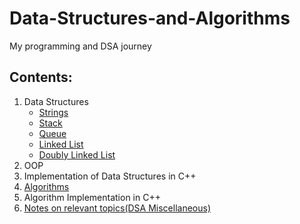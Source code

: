 # Data-Structures-and-Algorithms

My programming and DSA journey

## Contents:

1. Data Structures
   - [Strings](https://github.com/ShubhamJagtap2000/Data-Structures-and-Algorithms/tree/main/Strings)
   - [Stack](https://github.com/ShubhamJagtap2000/Data-Structures-and-Algorithms/tree/main/Stack)
   - [Queue](https://github.com/ShubhamJagtap2000/Data-Structures-and-Algorithms/tree/main/Queue)
   - [Linked List](https://github.com/ShubhamJagtap2000/Data-Structures-and-Algorithms/tree/main/Linked%20List)
   - [Doubly Linked List](https://github.com/ShubhamJagtap2000/Data-Structures-and-Algorithms/tree/main/Doubly%20Linked%20List)
3. OOP
4. Implementation of Data Structures in C++
5. [Algorithms](https://github.com/ShubhamJagtap2000/Data-Structures-and-Algorithms/tree/main/Algorithms)
6. Algorithm Implementation in C++
7. [Notes on relevant topics(DSA Miscellaneous)](https://github.com/ShubhamJagtap2000/Data-Structures-and-Algorithms/tree/main/DSA%20Miscellaneous%20Topics)
